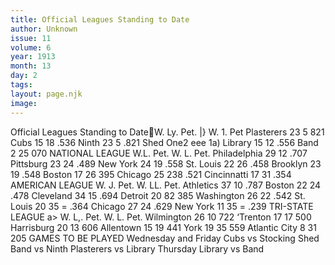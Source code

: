 ```yaml
---
title: Official Leagues Standing to Date
author: Unknown
issue: 11
volume: 6
year: 1913
month: 13
day: 2
tags:
layout: page.njk
image:
---
```

Official Leagues Standing to DateW. Ly. Pet. |} W. 1. Pet Plasterers 23 5 821 Cubs 15 18 .536 Ninth 23 5 .821 Shed One2 eee 1a) Library 15 12 .556 Band 2 25 070 NATIONAL LEAGUE W.L. Pet. W. L. Pet. Philadelphia 29 12 .707 Pittsburg 23 24 .489 New York 24 19 .558 St. Louis 22 26 .458 Brooklyn 23 19 .548 Boston 17 26 395 Chicago 25 238 .521 Cincinnatti 17 31 .354 AMERICAN LEAGUE W. J. Pet. W. LL. Pet. Athletics 37 10 .787 Boston 22 24 .478 Cleveland 34 15 .694 Detroit 20 82 385 Washington 26 22 .542 St. Louis 20 35 = .364 Chicago 27 24 .629 New York 11 35 = .239 TRI-STATE LEAGUE a> W. L,. Pet. W. L. Pet. Wilmington 26 10 722 ‘Trenton 17 17 500 Harrisburg 20 13 606 Allentown 15 19 441 York 19 35 559 Atlantic City 8 31 205 GAMES TO BE PLAYED Wednesday and Friday Cubs vs Stocking Shed Band vs Ninth Plasterers vs Library Thursday Library vs Band 
